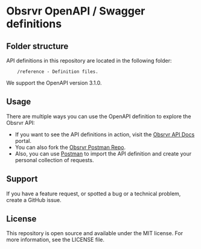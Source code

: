 # Obsrvr OpenAPI / Swagger definitions

## Folder structure

API definitions in this repository are located in the following folder:

```
    /reference - Definition files.
```

We support the OpenAPI version 3.1.0.

## Usage

There are multiple ways you can use the OpenAPI definition to explore the Obsrvr API:

- If you want to see the API definitions in action, visit the [Obsrvr API Docs](https://obsrvr.stoplight.io/docs/obsrvr-openapi) portal.
- You can also fork the [Obsrvr Postman Repo](https://github.com/withObsrvr/obsrvr-postman).
- Also, you can use [Postman](https://www.getpostman.com/postman) to import the API definition and create your personal collection of requests.

## Support

If you have a feature request, or spotted a bug or a technical problem, create a GitHub issue.

## License

This repository is open source and available under the MIT license. For more information, see the LICENSE file.

